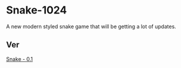 # Snake-1024
A new modern styled snake game that will be getting a lot of updates.
## Ver
<a href="https://raw.githubusercontent.com/Haz001/Snake-1024/master/snake-1.pyw">Snake - 0.1</a>

